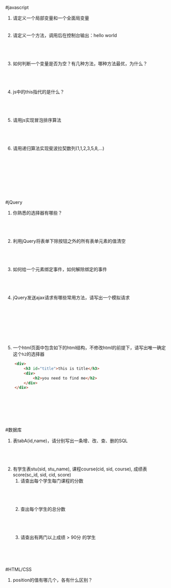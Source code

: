 #javascript
1. 请定义一个局部变量和一个全面局变量<br><br><br>
1. 请定义一个方法，调用后在控制台输出：hello world<br><br><br><br><br>
1. 如何判断一个变量是否为空？有几种方法，哪种方法最优，为什么？<br><br><br><br><br>
1. js中的this指代的是什么？<br><br><br><br><br>
1. 请用js实现冒泡排序算法<br><br><br><br><br>
1. 请用递归算法实现斐波拉契数列(1,1,2,3,5,8,...)<br><br><br><br><br><br><br><br><br>


#jQuery
1. 你熟悉的选择器有哪些？<br><br><br><br><br>
1. 利用jQuery将表单下除按钮之外的所有表单元素的值清空<br><br><br><br><br>
1. 如何给一个元素绑定事件，如何解除绑定的事件<br><br><br><br><br>
1. jQuery发送ajax请求有哪些常用方法，请写出一个模拟请求<br><br><br><br><br><br><br><br><br>
1. 一个html页面中包含如下的html结构，不修改html的前提下，请写出唯一确定这个`h2`的选择器
```html
    <div>
        <h3 id="title">this is title</h3>
        <div>
            <h2>you need to find me</h2>
        </div>
    </div>
```
<br><br><br><br><br>


#数据库
1. 表tabA(id,name)，请分别写出一条增、改、查、删的SQL<br><br><br><br><br>
1. 有学生表stu(sid, stu_name), 课程course(cid, sid, course), 成绩表score(sc_id, sid, cid, score)
    1. 请查出每个学生每门课程的分数<br><br><br><br><br>
    1. 查出每个学生的总分数<br><br><br><br><br>
    1. 请查出有两门以上成绩 > 90分 的学生<br><br><br><br><br>


#HTML/CSS
1. position的值有哪几个，各有什么区别？
